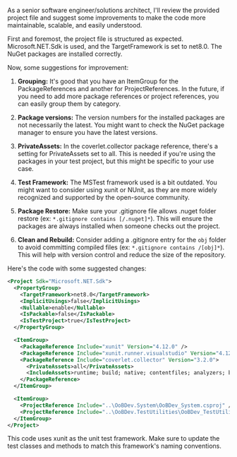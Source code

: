 As a senior software engineer/solutions architect, I'll review the provided project file and suggest some improvements to make the code more maintainable, scalable, and easily understood. 

First and foremost, the project file is structured as expected. Microsoft.NET.Sdk is used, and the TargetFramework is set to net8.0. The NuGet packages are installed correctly. 

Now, some suggestions for improvement:

1. **Grouping:** It's good that you have an ItemGroup for the PackageReferences and another for ProjectReferences. In the future, if you need to add more package references or project references, you can easily group them by category.

2. **Package versions:** The version numbers for the installed packages are not necessarily the latest. You might want to check the NuGet package manager to ensure you have the latest versions.

3. **PrivateAssets:** In the coverlet.collector package reference, there's a setting for PrivateAssets set to all. This is needed if you're using the packages in your test project, but this might be specific to your use case. 

4. **Test Framework:** The MSTest framework used is a bit outdated. You might want to consider using xunit or NUnit, as they are more widely recognized and supported by the open-source community.

5. **Package Restore:** Make sure your .gitignore file allows .nuget folder restore (ex: `*.gitignore contains [/.nuget]*`). This will ensure the packages are always installed when someone checks out the project.

6. **Clean and Rebuild:** Consider adding a .gitignore entry for the `obj` folder to avoid committing compiled files (ex: `*.gitignore contains /[obj]*`). This will help with version control and reduce the size of the repository.

Here's the code with some suggested changes:

```xml
<Project Sdk="Microsoft.NET.Sdk">
  <PropertyGroup>
    <TargetFramework>net8.0</TargetFramework>
    <ImplicitUsings>false</ImplicitUsings>
    <Nullable>enable</Nullable>
    <IsPackable>false</IsPackable>
    <IsTestProject>true</IsTestProject>
  </PropertyGroup>

  <ItemGroup>
    <PackageReference Include="xunit" Version="4.12.0" />
    <PackageReference Include="xunit.runner.visualstudio" Version="4.12.0" />
    <PackageReference Include="coverlet.collector" Version="3.2.0">
      <PrivateAssets>all</PrivateAssets>
      <IncludeAssets>runtime; build; native; contentfiles; analyzers; buildtransitive</IncludeAssets>
    </PackageReference>
  </ItemGroup>

  <ItemGroup>
    <ProjectReference Include="..\OoBDev.System\OoBDev_System.csproj" />
    <ProjectReference Include="..\OoBDev.TestUtilities\OoBDev_TestUtilities.csproj" />
  </ItemGroup>
</Project>
```

This code uses xunit as the unit test framework. Make sure to update the test classes and methods to match this framework's naming conventions.